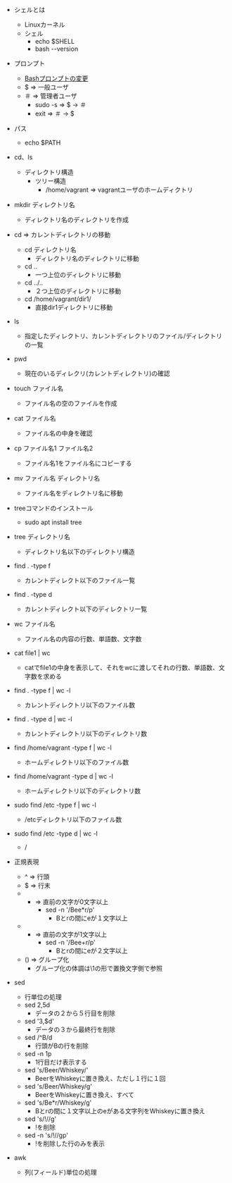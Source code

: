 - シェルとは
    - Linuxカーネル
    - シェル
        - echo $SHELL
        - bash --version
- プロンプト
    - <a href="https://qiita.com/zaburo/items/9194cd9eb841dea897a0">Bashプロンプトの変更</a>
    - $ => 一般ユーザ
    - ＃ => 管理者ユーザ
        - sudo -s => $ -> ＃
        - exit => ＃ -> $
- パス
    - echo $PATH
- cd、ls
    - ディレクトリ構造
        - ツリー構造
            - /home/vagrant => vagrantユーザのホームディクトリ
- mkdir ディレクトリ名
    - ディレクトリ名のディレクトリを作成
- cd => カレントディレクトリの移動
    - cd ディレクトリ名
        - ディレクトリ名のディレクトリに移動
    - cd ..
        - 一つ上位のディレクトリに移動
    - cd ../..
        - ２つ上位のディレクトリに移動
    - cd /home/vagrant/dir1/
        - 直接dir1ディレクトリに移動
- ls
    - 指定したディレクトリ、カレントディレクトリのファイル/ディレクトリの一覧
- pwd
    - 現在のいるディレクリ(カレントディレクトリ)の確認
- touch ファイル名
    - ファイル名の空のファイルを作成
- cat ファイル名
    - ファイル名の中身を確認
- cp ファイル名1 ファイル名2
    - ファイル名1をファイル名にコピーする
- mv ファイル名 ディレクトリ名
    - ファイル名をディレクトリ名に移動
- treeコマンドのインストール
    - sudo apt install tree
- tree ディレクトリ名
    - ディレクトリ名以下のディレクトリ構造
- find . -type f
    - カレントディレクト以下のファイル一覧
- find . -type d
    - カレントディレクト以下のディレクトリ一覧
- wc ファイル名
    - ファイル名の内容の行数、単語数、文字数
- cat file1  | wc
    - catでfile1の中身を表示して、それをwcに渡してそれの行数、単語数、文字数を求める
- find . -type f | wc -l
    - カレントディレクトリ以下のファイル数
- find . -type d | wc -l
    - カレントディレクトリ以下のディレクトリ数
- find /home/vagrant -type f | wc -l
    - ホームディレクトリ以下のファイル数
- find /home/vagrant -type d | wc -l
    - ホームディレクトリ以下のディレクトリ数
- sudo find /etc -type f | wc -l
    - /etcディレクトリ以下のファイル数
- sudo find /etc -type d | wc -l
    - /
- 正規表現
    - ^ => 行頭
    - $ => 行末
    - * => 直前の文字が0文字以上
        - sed -n '/Bee*r/p'
            - Bとrの間にeが１文字以上
    - + => 直前の文字が1文字以上
        - sed -n '/Bee+r/p'
            - Bとrの間にeが２文字以上
    - () => グループ化
        - グループ化の体調は\1の形で置換文字側で参照
- sed
    - 行単位の処理
    - sed 2,5d
        - データの２から５行目を削除
    - sed '3,$d'
        - データの３から最終行を削除
    - sed /^B/d
        - 行頭がBの行を削除
    - sed -n 1p
        - 1行目だけ表示する
    - sed 's/Beer/Whiskey/'
        - BeerをWhiskeyに置き換え、ただし１行に１回
    - sed 's/Beer/Whiskey/g'
        - BeerをWhiskeyに置き換え、すべて
    - sed 's/Be*r/Whiskey/g'
        - Bとrの間に１文字以上のeがある文字列をWhiskeyに置き換え
    - sed 's/!//g'
        - !を削除
    - sed -n 's/!//gp'
        - !を削除した行のみを表示

- awk
    - 列(フィールド)単位の処理
